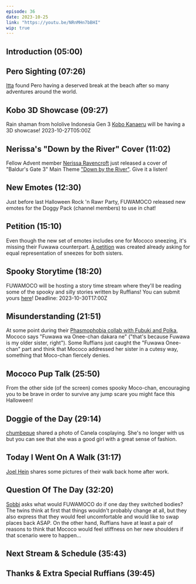 ```yaml
---
episode: 36
date: 2023-10-25
link: "https://youtu.be/NRnMHn7bBHI"
wip: true
---
```


## Introduction (05:00)

## Pero Sighting (07:26)

[Itta](https://twitter.com/Itta12065/status/1702728531233611885) found Pero having a deserved break at the beach after so many adventures around the world.

## Kobo 3D Showcase (09:27)

Rain shaman from hololive Indonesia Gen 3 [Kobo Kanaeru](https://www.youtube.com/@KoboKanaeru) will be having a 3D showcase! 2023-10-27T05:00Z

## Nerissa's "Down by the River" Cover (11:02)

Fellow Advent member [Nerissa Ravencroft](https://www.youtube.com/@NerissaRavencroft) just released a cover of "Baldur's Gate 3" Main Theme ["Down by the River"](https://youtu.be/8j3wK1DXhrs). Give it a listen!

## New Emotes (12:30)

Just before last Halloween Rock 'n Rawr Party, FUWAMOCO released new emotes for the Doggy Pack (channel members) to use in chat!

## Petition (15:10)

Even though the new set of emotes includes one for Mococo sneezing, it's missing their Fuwawa counterpart. [A petition](https://chng.it/nfHHJLxdvT) was created already asking for equal representation of sneezes for both sisters.

## Spooky Storytime (18:20)

FUWAMOCO will be hosting a story time stream where they'll be reading some of the spooky and silly stories written by Ruffians! You can submit yours [here](https://docs.google.com/forms/d/e/1FAIpQLSeNJFVNgkNxwKGcYppQx05s53oPWd8dP-BnIad3kcL37fS9hA/viewform)! Deadline: 2023-10-30T17:00Z

## Misunderstanding (21:51)

At some point during their [Phasmophobia collab with Fubuki and Polka](https://youtu.be/q6z1In_WUqI), Mococo says "Fuwawa wa Onee-chan dakara ne" ("that's because Fuwawa is my older sister, right"). Some Ruffians just caught the "Fuwawa Onee-chan" part and think that Mococo addressed her sister in a cutesy way, something that Moco-chan fiercely denies.

## Mococo Pup Talk (25:50)

From the other side (of the screen) comes spooky Moco-chan, encouraging you to be brave in order to survive any jump scare you might face this Halloween!

## Doggie of the Day (29:14)

[chumbeque](https://twitter.com/chumbeque_3/status/1716538766574190864) shared a photo of Canela cosplaying. She's no longer with us but you can see that she was a good girl with a great sense of fashion.

## Today I Went On A Walk (31:17)

[Joel Hein](https://twitter.com/OtakuJoe1/status/1702083880625557583) shares some pictures of their walk back home after work.

## Question Of The Day (32:20)

[Sobbi](https://twitter.com/Sobbi11/status/1706205209586790554) asks what would FUWAMOCO do if one day they switched bodies? The twins think at first that things wouldn't probably change at all, but they also express that they would feel uncomfortable and would like to swap places back ASAP. On the other hand, Ruffians have at least a pair of reasons to think that Mococo would feel stiffness on her new shoulders if that scenario were to happen…

## Next Stream & Schedule (35:43)

## Thanks & Extra Special Ruffians (39:45)
